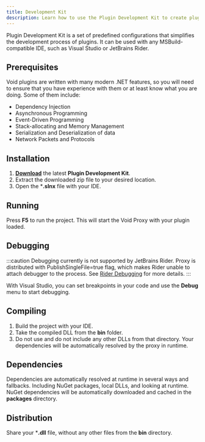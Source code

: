 ```yaml
---
title: Development Kit
description: Learn how to use the Plugin Development Kit to create plugins for Void.
---
```


Plugin Development Kit is a set of predefined configurations that simplifies the development process of plugins.
It can be used with any MSBuild-compatible IDE, such as Visual Studio or JetBrains Rider.

## Prerequisites
Void plugins are written with many modern .NET features, so you will need to ensure that you have experience with them or at least know what you are doing.
Some of them include:
- Dependency Injection
- Asynchronous Programming
- Event-Driven Programming
- Stack-allocating and Memory Management
- Serialization and Deserialization of data
- Network Packets and Protocols

## Installation
1) [**Download**](https://github.com/caunt/Void/releases/latest/download/plugin-devkit.zip) the latest **Plugin Development Kit**.
2) Extract the downloaded zip file to your desired location.
3) Open the ***.slnx** file with your IDE.

## Running
Press **F5** to run the project. This will start the Void Proxy with your plugin loaded.

## Debugging
:::caution
Debugging currently is not supported by JetBrains Rider.
Proxy is distributed with PublishSingleFile=true flag, which makes Rider unable to attach debugger to the process.
See [Rider Debugging](https://www.jetbrains.com/help/rider/Debugging_Code.html) for more details.
:::

With Visual Studio, you can set breakpoints in your code and use the **Debug** menu to start debugging.

## Compiling
1) Build the project with your IDE.
2) Take the compiled DLL from the **bin** folder.
3) Do not use and do not include any other DLLs from that directory.
Your dependencies will be automatically resolved by the proxy in runtime.

## Dependencies
Dependencies are automatically resolved at runtime in several ways and fallbacks.
Including NuGet packages, local DLLs, and looking at runtime.
NuGet dependencies will be automatically downloaded and cached in the **packages** directory.

## Distribution
Share your ***.dll** file, without any other files from the **bin** directory.